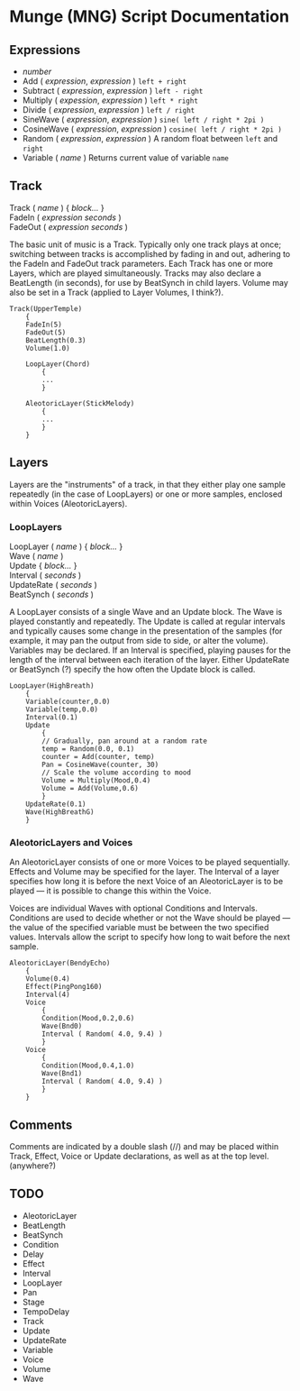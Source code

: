 Munge (MNG) Script Documentation
================================

Expressions
---------

+ *number*
+ Add ( *expression*, *expression* )
	`left + right`
+ Subtract ( *expression*, *expression* )
	`left - right`
+ Multiply ( *expession*, *expression* )
	`left * right`
+ Divide ( *expression*, *expression* )
	`left / right`
+ SineWave ( *expression*, *expression* )
	`sine( left / right * 2pi )`
+ CosineWave ( *expression*, *expression* )
	`cosine( left / right * 2pi )`
+ Random ( *expression*, *expression* )
	A random float between `left` and `right`
+ Variable ( *name* )
	Returns current value of variable `name`

Track
-----
Track ( *name* ) { *block...* }  
FadeIn ( *expression seconds* )  
FadeOut ( *expression seconds* )

The basic unit of music is a Track. Typically only one track plays at once; switching between tracks is accomplished by fading in and out, adhering to the FadeIn and FadeOut track parameters. Each Track has one or more Layers, which are played simultaneously. Tracks may also declare a BeatLength (in seconds), for use by BeatSynch in child layers. Volume may also be set in a Track (applied to Layer Volumes, I think?).

	Track(UpperTemple)
		{
		FadeIn(5)
		FadeOut(5)
		BeatLength(0.3)
		Volume(1.0)

		LoopLayer(Chord)
			{
			...
			}

		AleotoricLayer(StickMelody)
			{
			...
			}
		}

Layers
------

Layers are the "instruments" of a track, in that they either play one sample repeatedly (in the case of LoopLayers) or one or more samples, enclosed within Voices (AleotoricLayers).

### LoopLayers
LoopLayer ( *name* ) { *block...* }  
Wave ( *name* )  
Update { *block...* }  
Interval ( *seconds* )  
UpdateRate ( *seconds* )  
BeatSynch ( *seconds* )

A LoopLayer consists of a single Wave and an Update block. The Wave is played constantly and repeatedly. The Update is called at regular intervals and typically causes some change in the presentation of the samples (for example, it may pan the output from side to side, or alter the volume). Variables may be declared. If an Interval is specified, playing pauses for the length of the interval between each iteration of the layer. Either UpdateRate or BeatSynch (?) specify the how often the Update block is called. 

	LoopLayer(HighBreath)
		{
		Variable(counter,0.0)
		Variable(temp,0.0)
		Interval(0.1)
		Update
			{
			// Gradually, pan around at a random rate
			temp = Random(0.0, 0.1)
			counter = Add(counter, temp)
			Pan = CosineWave(counter, 30)
			// Scale the volume according to mood
			Volume = Multiply(Mood,0.4)
			Volume = Add(Volume,0.6)
			}
		UpdateRate(0.1)
		Wave(HighBreathG)
		}

### AleotoricLayers and Voices

An AleotoricLayer consists of one or more Voices to be played sequentially. Effects and Volume may be specified for the layer. The Interval of a layer specifies how long it is before the next Voice of an AleotoricLayer is to be played &mdash; it is possible to change this within the Voice.

Voices are individual Waves with optional Conditions and Intervals. Conditions are used to decide whether or not the Wave should be played &mdash; the value of the specified variable must be between the two specified values. Intervals allow the script to specify how long to wait before the next sample.

	AleotoricLayer(BendyEcho)
		{
		Volume(0.4)
		Effect(PingPong160)
		Interval(4)
		Voice
			{
			Condition(Mood,0.2,0.6)
			Wave(Bnd0)
			Interval ( Random( 4.0, 9.4) )
			}
		Voice
			{
			Condition(Mood,0.4,1.0)
			Wave(Bnd1)
			Interval ( Random( 4.0, 9.4) )
			}
		}


Comments
--------
Comments are indicated by a double slash (//) and may be placed within Track, Effect, Voice or Update declarations, as well as at the top level. (anywhere?)

TODO
----

+ AleotoricLayer
+ BeatLength
+ BeatSynch
+ Condition
+ Delay
+ Effect
+ Interval
+ LoopLayer
+ Pan
+ Stage
+ TempoDelay
+ Track
+ Update
+ UpdateRate
+ Variable
+ Voice
+ Volume
+ Wave
